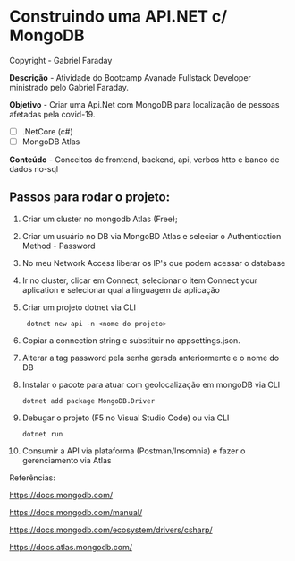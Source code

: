 # Construindo uma API.NET c/ MongoDB

Copyright - Gabriel Faraday



**Descrição** - Atividade do Bootcamp Avanade Fullstack Developer ministrado pelo Gabriel Faraday.

**Objetivo** - Criar uma Api.Net com MongoDB para localização de pessoas afetadas pela covid-19.

- [ ] .NetCore (c#)
- [ ] MongoDB Atlas

**Conteúdo** - Conceitos de frontend, backend, api, verbos http e banco de dados no-sql

## Passos para rodar o projeto:

1. Criar um cluster no mongodb Atlas (Free);

2. Criar um usuário no DB via MongoBD Atlas e seleciar o Authentication Method - Password

3. No meu Network Access liberar os IP's que podem acessar o database

4. Ir no cluster, clicar em Connect, selecionar o item Connect your aplication e selecionar qual a linguagem da aplicação

5. Criar um projeto dotnet via CLI

   ` dotnet new api -n <nome do projeto>`

6. Copiar a connection string e substituir no appsettings.json. 

7. Alterar a tag password pela senha gerada anteriormente e o nome do DB

8. Instalar o pacote para atuar com geolocalização em mongoDB via CLI

   `dotnet add package MongoDB.Driver`

9. Debugar o projeto (F5 no Visual Studio Code) ou via CLI

   `dotnet run`

10. Consumir a API via plataforma (Postman/Insomnia) e fazer o gerenciamento via Atlas

Referências:

https://docs.mongodb.com/

https://docs.mongodb.com/manual/

https://docs.mongodb.com/ecosystem/drivers/csharp/

https://docs.atlas.mongodb.com/


